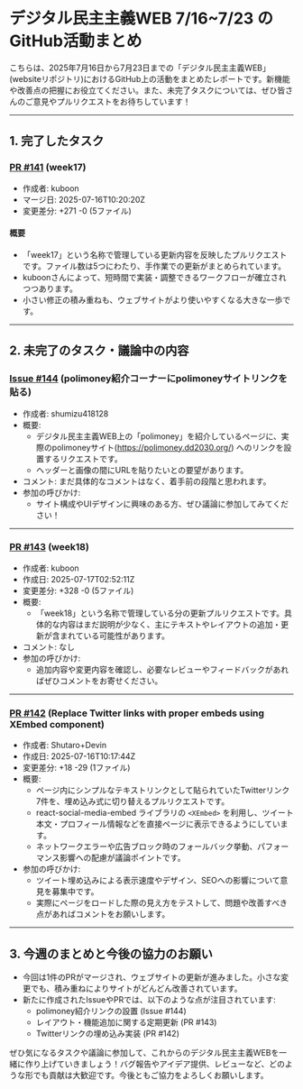 # デジタル民主主義WEB 7/16~7/23 のGitHub活動まとめ

こちらは、2025年7月16日から7月23日までの「デジタル民主主義WEB」(websiteリポジトリ)におけるGitHub上の活動をまとめたレポートです。新機能や改善点の把握にお役立てください。また、未完了タスクについては、ぜひ皆さんのご意見やプルリクエストをお待ちしています！

---

## 1. 完了したタスク

### [PR #141](https://github.com/digitaldemocracy2030/website/pull/141) (week17)  
- 作成者: kuboon  
- マージ日: 2025-07-16T10:20:20Z  
- 変更差分: +271 -0 (5ファイル)  

#### 概要
- 「week17」という名称で管理している更新内容を反映したプルリクエストです。ファイル数は5つにわたり、手作業での更新がまとめられています。  
- kuboonさんによって、短時間で実装・調整できるワークフローが確立されつつあります。  
- 小さい修正の積み重ねも、ウェブサイトがより使いやすくなる大きな一歩です。

---

## 2. 未完了のタスク・議論中の内容

### [Issue #144](https://github.com/digitaldemocracy2030/website/issues/144) (polimoney紹介コーナーにpolimoneyサイトリンクを貼る)  
- 作成者: shumizu418128  
- 概要:  
  - デジタル民主主義WEB上の「polimoney」を紹介しているページに、実際のpolimoneyサイト(https://polimoney.dd2030.org/) へのリンクを設置するリクエストです。  
  - ヘッダーと画像の間にURLを貼りたいとの要望があります。  
- コメント: まだ具体的なコメントはなく、着手前の段階と思われます。  
- 参加の呼びかけ:  
  - サイト構成やUIデザインに興味のある方、ぜひ議論に参加してみてください！  

---

### [PR #143](https://github.com/digitaldemocracy2030/website/pull/143) (week18)  
- 作成者: kuboon  
- 作成日: 2025-07-17T02:52:11Z  
- 変更差分: +328 -0 (5ファイル)  
- 概要:  
  - 「week18」という名称で管理している分の更新プルリクエストです。具体的な内容はまだ説明が少なく、主にテキストやレイアウトの追加・更新が含まれている可能性があります。  
- コメント: なし  
- 参加の呼びかけ:  
  - 追加内容や変更内容を確認し、必要なレビューやフィードバックがあればぜひコメントをお寄せください。

---

### [PR #142](https://github.com/digitaldemocracy2030/website/pull/142) (Replace Twitter links with proper embeds using XEmbed component)  
- 作成者: Shutaro+Devin  
- 作成日: 2025-07-16T10:17:44Z  
- 変更差分: +18 -29 (1ファイル)  
- 概要:  
  - ページ内にシンプルなテキストリンクとして貼られていたTwitterリンク7件を、埋め込み式に切り替えるプルリクエストです。  
  - react-social-media-embed ライブラリの `<XEmbed>` を利用し、ツイート本文・プロフィール情報などを直接ページに表示できるようにしています。  
  - ネットワークエラーや広告ブロック時のフォールバック挙動、パフォーマンス影響への配慮が議論ポイントです。  
- 参加の呼びかけ:  
  - ツイート埋め込みによる表示速度やデザイン、SEOへの影響について意見を募集中です。  
  - 実際にページをロードした際の見え方をテストして、問題や改善すべき点があればコメントをお願いします。

---

## 3. 今週のまとめと今後の協力のお願い
- 今回は1件のPRがマージされ、ウェブサイトの更新が進みました。小さな変更でも、積み重ねによりサイトがどんどん改善されています。  
- 新たに作成されたIssueやPRでは、以下のような点が注目されています:  
  - polimoney紹介リンクの設置 (Issue #144)  
  - レイアウト・機能追加に関する定期更新 (PR #143)  
  - Twitterリンクの埋め込み実装 (PR #142)  

ぜひ気になるタスクや議論に参加して、これからのデジタル民主主義WEBを一緒に作り上げていきましょう！バグ報告やアイデア提供、レビューなど、どのような形でも貢献は大歓迎です。今後ともご協力をよろしくお願いします。